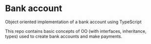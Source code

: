 # Bank account
Object oriented implementation of a bank account using TypeScript

This repo contains basic concepts of OO (with interfaces, inheritance, types) used to create bank accounts and make payments.
